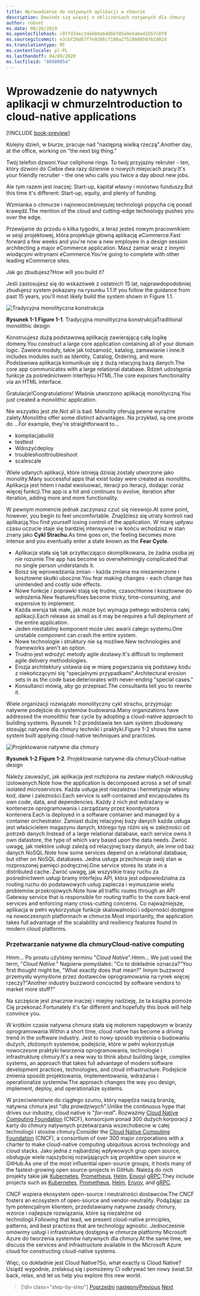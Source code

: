 ```yaml
---
title: Wprowadzenie do natywnych aplikacji w chmurze
description: Dowiedz się więcej o obliczeniach natywnych dla chmury
author: robvet
ms.date: 08/26/2019
ms.openlocfilehash: c9ffd34ec3deb04abddbbf85a9e5a6ed2b57c8f9
ms.sourcegitcommit: e3cbf26d67f7e9286c7108a2752804050762d02d
ms.translationtype: MT
ms.contentlocale: pl-PL
ms.lasthandoff: 04/09/2020
ms.locfileid: "80989054"
---
```

# <a name="introduction-to-cloud-native-applications"></a><span data-ttu-id="911b5-103">Wprowadzenie do natywnych aplikacji w chmurze</span><span class="sxs-lookup"><span data-stu-id="911b5-103">Introduction to cloud-native applications</span></span>

[!INCLUDE [book-preview](../../../includes/book-preview.md)]

<span data-ttu-id="911b5-104">Kolejny dzień, w biurze, pracuje nad "następną wielką rzeczą".</span><span class="sxs-lookup"><span data-stu-id="911b5-104">Another day, at the office, working on "the next big thing."</span></span>

<span data-ttu-id="911b5-105">Twój telefon dzwoni.</span><span class="sxs-lookup"><span data-stu-id="911b5-105">Your cellphone rings.</span></span> <span data-ttu-id="911b5-106">To twój przyjazny rekruter - ten, który dzwoni do Ciebie dwa razy dziennie o nowych miejscach pracy.</span><span class="sxs-lookup"><span data-stu-id="911b5-106">It's your friendly recruiter - the one who calls you twice a day about new jobs.</span></span>

<span data-ttu-id="911b5-107">Ale tym razem jest inaczej: Start-up, kapitał własny i mnóstwo funduszy.</span><span class="sxs-lookup"><span data-stu-id="911b5-107">But this time it's different: Start-up, equity, and plenty of funding.</span></span>

<span data-ttu-id="911b5-108">Wzmianka o chmurze i najnowocześniejszej technologii popycha cię ponad krawędź.</span><span class="sxs-lookup"><span data-stu-id="911b5-108">The mention of the cloud and cutting-edge technology pushes you over the edge.</span></span>

<span data-ttu-id="911b5-109">Przewijanie do przodu o kilka tygodni, a teraz jesteś nowym pracownikiem w sesji projektowej, która projektuje główną aplikację eCommerce.</span><span class="sxs-lookup"><span data-stu-id="911b5-109">Fast forward a few weeks and you're now a new employee in a design session architecting a major eCommerce application.</span></span> <span data-ttu-id="911b5-110">Masz zamiar wraz z innymi wiodącymi witrynami eCommerce.</span><span class="sxs-lookup"><span data-stu-id="911b5-110">You're going to complete with other leading eCommerce sites.</span></span>

<span data-ttu-id="911b5-111">Jak go zbudujesz?</span><span class="sxs-lookup"><span data-stu-id="911b5-111">How will you build it?</span></span>

<span data-ttu-id="911b5-112">Jeśli zastosujesz się do wskazówek z ostatnich 15 lat, najprawdopodobniej zbudujesz system pokazany na rysunku 1.1.</span><span class="sxs-lookup"><span data-stu-id="911b5-112">If you follow the guidance from past 15 years, you'll most likely build the system shown in Figure 1.1.</span></span>

![Tradycyjna monolityczna konstrukcja](./media/monolithic-design.png)

<span data-ttu-id="911b5-114">**Rysunek 1-1**.</span><span class="sxs-lookup"><span data-stu-id="911b5-114">**Figure 1-1**.</span></span> <span data-ttu-id="911b5-115">Tradycyjna monolityczna konstrukcja</span><span class="sxs-lookup"><span data-stu-id="911b5-115">Traditional monolithic design</span></span>

<span data-ttu-id="911b5-116">Konstruujesz dużą podstawową aplikację zawierającą całą logikę domeny.</span><span class="sxs-lookup"><span data-stu-id="911b5-116">You construct a large core application containing all of your domain logic.</span></span> <span data-ttu-id="911b5-117">Zawiera moduły, takie jak tożsamość, katalog, zamawianie i inne.</span><span class="sxs-lookup"><span data-stu-id="911b5-117">It includes modules such as Identity, Catalog, Ordering, and more.</span></span> <span data-ttu-id="911b5-118">Podstawowa aplikacja komunikuje się z dużą relacyjną bazą danych.</span><span class="sxs-lookup"><span data-stu-id="911b5-118">The core app communicates with a large relational database.</span></span> <span data-ttu-id="911b5-119">Rdzeń udostępnia funkcje za pośrednictwem interfejsu HTML.</span><span class="sxs-lookup"><span data-stu-id="911b5-119">The core exposes functionality via an HTML interface.</span></span>

<span data-ttu-id="911b5-120">Gratulacje!</span><span class="sxs-lookup"><span data-stu-id="911b5-120">Congratulations!</span></span>  <span data-ttu-id="911b5-121">Właśnie utworzono aplikację monolityczną.</span><span class="sxs-lookup"><span data-stu-id="911b5-121">You just created a monolithic application.</span></span>

<span data-ttu-id="911b5-122">Nie wszystko jest złe.</span><span class="sxs-lookup"><span data-stu-id="911b5-122">Not all is bad.</span></span> <span data-ttu-id="911b5-123">Monolity oferują pewne wyraźne zalety.</span><span class="sxs-lookup"><span data-stu-id="911b5-123">Monoliths offer some distinct advantages.</span></span> <span data-ttu-id="911b5-124">Na przykład, są one proste do ...</span><span class="sxs-lookup"><span data-stu-id="911b5-124">For example, they're straightforward to...</span></span>

- <span data-ttu-id="911b5-125">kompilacja</span><span class="sxs-lookup"><span data-stu-id="911b5-125">build</span></span>
- <span data-ttu-id="911b5-126">test</span><span class="sxs-lookup"><span data-stu-id="911b5-126">test</span></span>
- <span data-ttu-id="911b5-127">Wdrożyć</span><span class="sxs-lookup"><span data-stu-id="911b5-127">deploy</span></span>
- <span data-ttu-id="911b5-128">troubleshoot</span><span class="sxs-lookup"><span data-stu-id="911b5-128">troubleshoot</span></span>
- <span data-ttu-id="911b5-129">scale</span><span class="sxs-lookup"><span data-stu-id="911b5-129">scale</span></span>

<span data-ttu-id="911b5-130">Wiele udanych aplikacji, które istnieją dzisiaj zostały utworzone jako monolity.</span><span class="sxs-lookup"><span data-stu-id="911b5-130">Many successful apps that exist today were created as monoliths.</span></span> <span data-ttu-id="911b5-131">Aplikacja jest hitem i nadal ewoluować, iteracji po iteracji, dodając coraz więcej funkcji.</span><span class="sxs-lookup"><span data-stu-id="911b5-131">The app is a hit and continues to evolve, iteration after iteration, adding more and more functionality.</span></span>

<span data-ttu-id="911b5-132">W pewnym momencie jednak zaczynasz czuć się nieswojo.</span><span class="sxs-lookup"><span data-stu-id="911b5-132">At some point, however, you begin to feel uncomfortable.</span></span> <span data-ttu-id="911b5-133">Znajdziesz się utraty kontroli nad aplikacją.</span><span class="sxs-lookup"><span data-stu-id="911b5-133">You find yourself losing control of the application.</span></span> <span data-ttu-id="911b5-134">W miarę upływu czasu uczucie staje się bardziej intensywne i w końcu wchodzisz w stan znany jako **Cykl Strachu.**</span><span class="sxs-lookup"><span data-stu-id="911b5-134">As time goes on, the feeling becomes more intense and you eventually enter a state known as the **Fear Cycle**.</span></span>

- <span data-ttu-id="911b5-135">Aplikacja stała się tak przytłaczająco skomplikowana, że żadna osoba jej nie rozumie.</span><span class="sxs-lookup"><span data-stu-id="911b5-135">The app has become so overwhelmingly complicated that no single person understands it.</span></span>
- <span data-ttu-id="911b5-136">Boisz się wprowadzania zmian - każda zmiana ma niezamierzone i kosztowne skutki uboczne.</span><span class="sxs-lookup"><span data-stu-id="911b5-136">You fear making changes - each change has unintended and costly side effects.</span></span>
- <span data-ttu-id="911b5-137">Nowe funkcje / poprawki stają się trudne, czasochłonne i kosztowne do wdrożenia.</span><span class="sxs-lookup"><span data-stu-id="911b5-137">New features/fixes become tricky, time-consuming, and expensive to implement.</span></span>
- <span data-ttu-id="911b5-138">Każda wersja tak małe, jak może być wymaga pełnego wdrożenia całej aplikacji.</span><span class="sxs-lookup"><span data-stu-id="911b5-138">Each release as small as it may be requires a full deployment of the entire application.</span></span>
- <span data-ttu-id="911b5-139">Jeden niestabilny komponent może ulec awarii całego systemu.</span><span class="sxs-lookup"><span data-stu-id="911b5-139">One unstable component can crash the entire system.</span></span>
- <span data-ttu-id="911b5-140">Nowe technologie i struktury nie są możliwe.</span><span class="sxs-lookup"><span data-stu-id="911b5-140">New technologies and frameworks aren't an option.</span></span>
- <span data-ttu-id="911b5-141">Trudno jest wdrożyć metody agile dostawy.</span><span class="sxs-lookup"><span data-stu-id="911b5-141">It's difficult to implement agile delivery methodologies.</span></span>
- <span data-ttu-id="911b5-142">Erozja architektury ustawia się w miarę pogarszania się podstawy kodu z niekończącymi się "specjalnymi przypadkami".</span><span class="sxs-lookup"><span data-stu-id="911b5-142">Architectural erosion sets in as the code base deteriorates with never-ending "special cases."</span></span>
- <span data-ttu-id="911b5-143">Konsultanci mówią, aby go przepisać.</span><span class="sxs-lookup"><span data-stu-id="911b5-143">The consultants tell you to rewrite it.</span></span>

<span data-ttu-id="911b5-144">Wiele organizacji rozwiązało monolityczny cykl strachu, przyjmując natywne podejście do systemów budowania.</span><span class="sxs-lookup"><span data-stu-id="911b5-144">Many organizations have addressed the monolithic fear cycle by adopting a cloud-native approach to building systems.</span></span> <span data-ttu-id="911b5-145">Rysunek 1-2 przedstawia ten sam system zbudowany stosując natywne dla chmury techniki i praktyki.</span><span class="sxs-lookup"><span data-stu-id="911b5-145">Figure 1-2 shows the same system built applying cloud-native techniques and practices.</span></span>

![Projektowanie natywne dla chmury](./media/cloud-native-design.png)

<span data-ttu-id="911b5-147">**Rysunek 1-2**.</span><span class="sxs-lookup"><span data-stu-id="911b5-147">**Figure 1-2**.</span></span> <span data-ttu-id="911b5-148">Projektowanie natywne dla chmury</span><span class="sxs-lookup"><span data-stu-id="911b5-148">Cloud-native design</span></span>

<span data-ttu-id="911b5-149">Należy zauważyć, jak aplikacja jest rozłożona na zestaw małych mikrousług izolowanych.</span><span class="sxs-lookup"><span data-stu-id="911b5-149">Note how the application is decomposed across a set of small isolated microservices.</span></span> <span data-ttu-id="911b5-150">Każda usługa jest niezależna i hermetyzuje własny kod, dane i zależności.</span><span class="sxs-lookup"><span data-stu-id="911b5-150">Each service is self-contained and encapsulates its own code, data, and dependencies.</span></span> <span data-ttu-id="911b5-151">Każdy z nich jest wdrażany w kontenerze oprogramowania i zarządzany przez koordynatora kontenera.</span><span class="sxs-lookup"><span data-stu-id="911b5-151">Each is deployed in a software container and managed by a container orchestrator.</span></span> <span data-ttu-id="911b5-152">Zamiast dużej relacyjnej bazy danych każda usługa jest właścicielem magazynu danych, którego typ różni się w zależności od potrzeb danych.</span><span class="sxs-lookup"><span data-stu-id="911b5-152">Instead of a large relational database, each service owns it own datastore, the type of which vary based upon the data needs.</span></span> <span data-ttu-id="911b5-153">Zwróć uwagę, jak niektóre usługi zależą od relacyjnej bazy danych, ale inne od baz danych NoSQL.</span><span class="sxs-lookup"><span data-stu-id="911b5-153">Note how some services depend on a relational database, but other on NoSQL databases.</span></span> <span data-ttu-id="911b5-154">Jedna usługa przechowuje swój stan w rozproszonej pamięci podręcznej.</span><span class="sxs-lookup"><span data-stu-id="911b5-154">One service stores its state in a distributed cache.</span></span> <span data-ttu-id="911b5-155">Zwróć uwagę, jak wszystkie trasy ruchu za pośrednictwem usługi bramy interfejsu API, która jest odpowiedzialna za routing ruchu do podstawowych usług zaplecza i wymuszanie wielu problemów przekrojowych.</span><span class="sxs-lookup"><span data-stu-id="911b5-155">Note how all traffic routes through an API Gateway service that is responsible for routing traffic to the core back-end services  and enforcing many cross-cutting concerns.</span></span> <span data-ttu-id="911b5-156">Co najważniejsze, aplikacja w pełni wykorzystuje funkcje skalowalności i odporności dostępne na nowoczesnych platformach w chmurze.</span><span class="sxs-lookup"><span data-stu-id="911b5-156">Most importantly, the application takes full advantage of the scalability and resiliency features found in modern cloud platforms.</span></span>

### <a name="cloud-native-computing"></a><span data-ttu-id="911b5-157">Przetwarzanie natywne dla chmury</span><span class="sxs-lookup"><span data-stu-id="911b5-157">Cloud-native computing</span></span>

<span data-ttu-id="911b5-158">Hmm... Po prostu użyliśmy terminu "*Cloud Native*".</span><span class="sxs-lookup"><span data-stu-id="911b5-158">Hmm... We just used the term, "*Cloud Native*."</span></span> <span data-ttu-id="911b5-159">Najpierw pomyślałeś: "Co to dokładnie oznacza?"</span><span class="sxs-lookup"><span data-stu-id="911b5-159">You first thought might be, "What exactly does that mean?"</span></span> <span data-ttu-id="911b5-160">Innym buzzword przemysłu wymyślone przez dostawców oprogramowania na rynek więcej rzeczy?"</span><span class="sxs-lookup"><span data-stu-id="911b5-160">Another industry buzzword concocted by software vendors to market more stuff?"</span></span>

<span data-ttu-id="911b5-161">Na szczęście jest znacznie inaczej i miejmy nadzieję, że ta książka pomoże Cię przekonać.</span><span class="sxs-lookup"><span data-stu-id="911b5-161">Fortunately it's far different and hopefully this book will help convince you.</span></span>

<span data-ttu-id="911b5-162">W krótkim czasie natywna chmura stała się motorem napędowym w branży oprogramowania.</span><span class="sxs-lookup"><span data-stu-id="911b5-162">Within a short time, cloud native has become a driving trend in the software industry.</span></span> <span data-ttu-id="911b5-163">Jest to nowy sposób myślenia o budowaniu dużych, złożonych systemów, podejście, które w pełni wykorzystuje nowoczesne praktyki tworzenia oprogramowania, technologie i infrastrukturę chmury.</span><span class="sxs-lookup"><span data-stu-id="911b5-163">It's a new way to think about building large, complex systems, an approach that takes full advantage of modern software development practices, technologies, and cloud infrastructure.</span></span> <span data-ttu-id="911b5-164">Podejście zmienia sposób projektowania, implementowania, wdrażania i operationalize systemów.</span><span class="sxs-lookup"><span data-stu-id="911b5-164">The approach changes the way you design, implement, deploy, and operationalize systems.</span></span>

<span data-ttu-id="911b5-165">W przeciwieństwie do ciągłego szumu, który napędza naszą branżę, natywna chmura jest "*dla prawdziwych*".</span><span class="sxs-lookup"><span data-stu-id="911b5-165">Unlike the continuous hype that drives our industry, cloud native is "*for-real*".</span></span> <span data-ttu-id="911b5-166">Rozważmy [Cloud Native Computing Foundation](https://www.cncf.io/) (CNCF), konsorcjum ponad 300 dużych korporacji z karty do chmury natywnych przetwarzania wszechobecne w całej technologii i stosów chmury.</span><span class="sxs-lookup"><span data-stu-id="911b5-166">Consider the [Cloud Native Computing Foundation](https://www.cncf.io/) (CNCF), a consortium of over 300 major corporations with a charter to make cloud-native computing ubiquitous across technology and cloud stacks.</span></span> <span data-ttu-id="911b5-167">Jako jedna z najbardziej wpływowych grup open source, obsługuje wiele najszybciej rozwijających się projektów open source w GitHub.</span><span class="sxs-lookup"><span data-stu-id="911b5-167">As one of the most influential open-source groups, it hosts many of the fastest-growing open source-projects in GitHub.</span></span> <span data-ttu-id="911b5-168">Należą do nich projekty takie jak [Kubernetes](https://kubernetes.io/), [Prometheus](https://prometheus.io/), [Helm](https://helm.sh/), [Envoy](https://www.envoyproxy.io/)i [gRPC](https://grpc.io/).</span><span class="sxs-lookup"><span data-stu-id="911b5-168">They include projects such as [Kubernetes](https://kubernetes.io/), [Prometheus](https://prometheus.io/), [Helm](https://helm.sh/), [Envoy](https://www.envoyproxy.io/), and [gRPC](https://grpc.io/).</span></span>

<span data-ttu-id="911b5-169">CNCF wspiera ekosystem open-source i neutralności dostawców.</span><span class="sxs-lookup"><span data-stu-id="911b5-169">The CNCF fosters an ecosystem of open-source and vendor-neutrality.</span></span> <span data-ttu-id="911b5-170">Podążając za tym potencjalnym klientem, przedstawiamy natywne zasady chmury, wzorce i najlepsze rozwiązania, które są niezależne od technologii.</span><span class="sxs-lookup"><span data-stu-id="911b5-170">Following that lead, we present cloud-native principles, patterns, and best practices that are technology agnostic.</span></span> <span data-ttu-id="911b5-171">Jednocześnie omówimy usługi i infrastrukturę dostępną w chmurze platformy Microsoft Azure do tworzenia systemów natywnych dla chmury.</span><span class="sxs-lookup"><span data-stu-id="911b5-171">At the same time, we discuss the services and infrastructure available in the Microsoft Azure cloud for constructing cloud-native systems.</span></span>

<span data-ttu-id="911b5-172">Więc, co dokładnie jest Cloud Native?</span><span class="sxs-lookup"><span data-stu-id="911b5-172">So, what exactly is Cloud Native?</span></span> <span data-ttu-id="911b5-173">Usiądź wygodnie, zrelaksuj się i pomożemy Ci odkrywać ten nowy świat.</span><span class="sxs-lookup"><span data-stu-id="911b5-173">Sit back, relax, and let us help you explore this new world.</span></span>

>[!div class="step-by-step"]
><span data-ttu-id="911b5-174">[Poprzedni](index.md)
>[następny](definition.md)</span><span class="sxs-lookup"><span data-stu-id="911b5-174">[Previous](index.md)
[Next](definition.md)</span></span>
